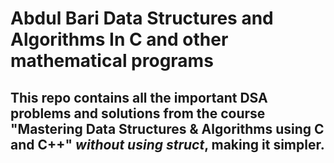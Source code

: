 # Abdul Bari Data Structures and Algorithms In C and other mathematical programs 
## This repo contains all the important DSA problems and solutions from the course "Mastering Data Structures &amp; Algorithms using C and C++" *without using struct*, making it simpler.
